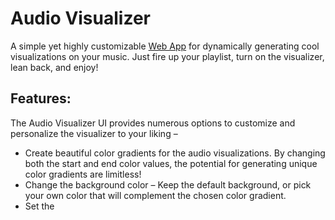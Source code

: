 # Audio Visualizer 

A simple yet highly customizable [Web App](https://roy-05.github.io/audio-visualizer/) for dynamically generating cool visualizations on your music.  Just fire up your playlist, turn on the visualizer, lean back, and enjoy!

## Features:

The Audio Visualizer UI provides numerous options to customize and personalize the visualizer to your liking –  
  * Create beautiful color gradients for the audio visualizations. By changing both the start and end color values, the potential for generating unique color gradients are limitless!  
  * Change the background color – Keep the default background, or pick your own color that will complement the chosen color gradient.  
  * Set the 
